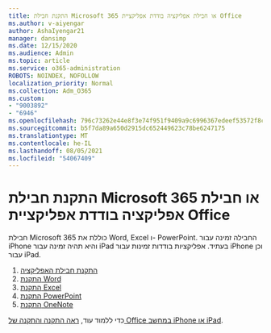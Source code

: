 ```yaml
---
title: התקנת חבילת Microsoft 365 או חבילת אפליקציה בודדת אפליקציית Office
ms.author: v-aiyengar
author: AshaIyengar21
manager: dansimp
ms.date: 12/15/2020
ms.audience: Admin
ms.topic: article
ms.service: o365-administration
ROBOTS: NOINDEX, NOFOLLOW
localization_priority: Normal
ms.collection: Adm_O365
ms.custom:
- "9003892"
- "6946"
ms.openlocfilehash: 796c73262e44e8f3e74f951f9409a9c6996367edeef53572f8caf6bbb56adf47
ms.sourcegitcommit: b5f7da89a650d2915dc652449623c78be6247175
ms.translationtype: MT
ms.contentlocale: he-IL
ms.lasthandoff: 08/05/2021
ms.locfileid: "54067409"
---
```

# <a name="install-the-microsoft-365-app-bundle-or-an-individual-office-app"></a>התקנת חבילת Microsoft 365 או חבילת אפליקציה בודדת אפליקציית Office

חבילת Microsoft 365 כוללת את Word, Excel ו- PowerPoint. החבילה זמינה עבור iPhone והיא תהיה זמינה עבור iPad בעתיד. אפליקציות בודדות זמינות עבור iPhone וכן עבור iPad.

1. [התקנת חבילת האפליקציה](https://go.microsoft.com/fwlink/?linkid=2136762)
1. [התקנת Word](https://go.microsoft.com/fwlink/?linkid=2136974)
1. [התקנת Excel](https://go.microsoft.com/fwlink/?linkid=2136975)
1. [התקנת PowerPoint](https://go.microsoft.com/fwlink/?linkid=2136882)
1. [התקנת OneNote](https://go.microsoft.com/fwlink/?linkid=2136883)

כדי ללמוד עוד, [ראה התקנה והתקנה של Office במחשב iPhone או iPad](https://go.microsoft.com/fwlink/?linkid=2135560).
